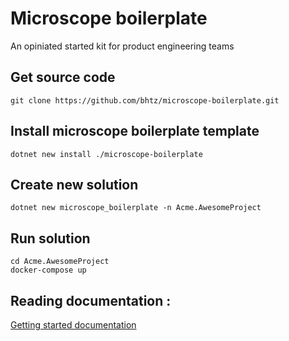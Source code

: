 # Microscope boilerplate

An opiniated started kit for product engineering teams

## Get source code
```console
git clone https://github.com/bhtz/microscope-boilerplate.git
```

## Install microscope boilerplate template
```console
dotnet new install ./microscope-boilerplate
```

## Create new solution
```console
dotnet new microscope_boilerplate -n Acme.AwesomeProject
```

## Run solution
```console
cd Acme.AwesomeProject
docker-compose up
```

## Reading documentation :

[Getting started documentation](https://github.com/bhtz/microscope-boilerplate/blob/master/src/Docs/Microscope.Boilerplate.Docs/resources/Architecture/getting-started.md)

